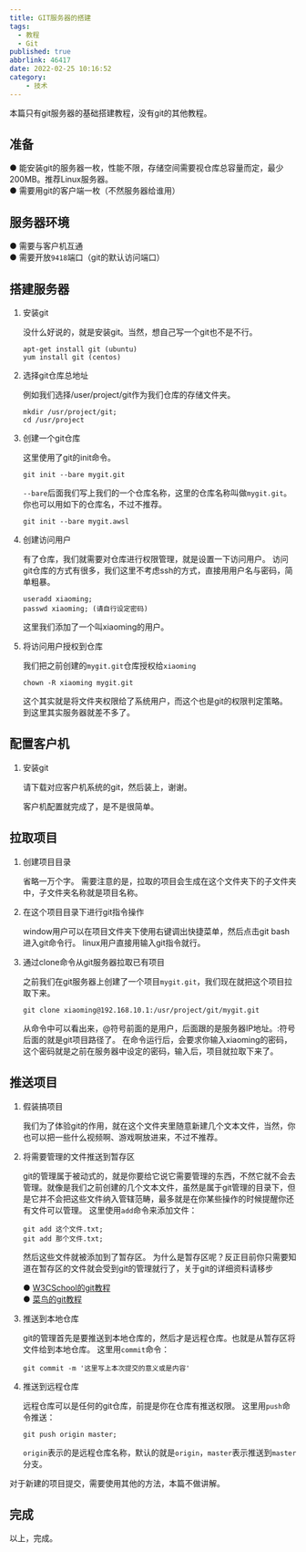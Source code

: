 ```yaml
---
title: GIT服务器的搭建
tags:
  - 教程
  - Git
published: true
abbrlink: 46417
date: 2022-02-25 10:16:52
category:
	- 技术
---
```

本篇只有git服务器的基础搭建教程，没有git的其他教程。

## 准备

● 能安装git的服务器一枚，性能不限，存储空间需要视仓库总容量而定，最少200MB。推荐Linux服务器。  
● 需要用git的客户端一枚（不然服务器给谁用）

## 服务器环境

● 需要与客户机互通  
● 需要开放`9418`端口（git的默认访问端口）

## 搭建服务器

1. 安装git

    没什么好说的，就是安装git。当然，想自己写一个git也不是不行。

    ```shell
    apt-get install git (ubuntu)
    yum install git (centos)
    ```

2. 选择git仓库总地址

    例如我们选择/user/project/git作为我们仓库的存储文件夹。

    ```shell
    mkdir /usr/project/git;
    cd /usr/project
    ```

3. 创建一个git仓库

    这里使用了git的init命令。

    ```shell
    git init --bare mygit.git
    ```

    `--bare`后面我们写上我们的一个仓库名称，这里的仓库名称叫做`mygit.git`。你也可以用如下的仓库名，不过不推荐。

    ```shell
    git init --bare mygit.awsl
    ```

4. 创建访问用户

    有了仓库，我们就需要对仓库进行权限管理，就是设置一下访问用户。
    访问git仓库的方式有很多，我们这里不考虑ssh的方式，直接用用户名与密码，简单粗暴。

    ```shell
    useradd xiaoming;
    passwd xiaoming; (请自行设定密码)
    ```

    这里我们添加了一个叫xiaoming的用户。

5. 将访问用户授权到仓库

    我们把之前创建的`mygit.git`仓库授权给`xiaoming`

    ```shell
    chown -R xiaoming mygit.git
    ```

    这个其实就是将文件夹权限给了系统用户，而这个也是git的权限判定策略。
    到这里其实服务器就差不多了。

## 配置客户机

1. 安装git

    请下载对应客户机系统的git，然后装上，谢谢。

    客户机配置就完成了，是不是很简单。

## 拉取项目

1. 创建项目目录

    省略一万个字。
    需要注意的是，拉取的项目会生成在这个文件夹下的子文件夹中，子文件夹名称就是项目名称。

2. 在这个项目目录下进行git指令操作

    window用户可以在项目文件夹下使用右键调出快捷菜单，然后点击git bash进入git命令行。
    linux用户直接用输入git指令就行。

3. 通过clone命令从git服务器拉取已有项目

    之前我们在git服务器上创建了一个项目`mygit.git`，我们现在就把这个项目拉取下来。

    ```shell
    git clone xiaoming@192.168.10.1:/usr/project/git/mygit.git
    ```

    从命令中可以看出来，@符号前面的是用户，后面跟的是服务器IP地址。:符号后面的就是git项目路径了。
    在命令运行后，会要求你输入xiaoming的密码，这个密码就是之前在服务器中设定的密码，输入后，项目就拉取下来了。

## 推送项目

1. 假装搞项目

    我们为了体验git的作用，就在这个文件夹里随意新建几个文本文件，当然，你也可以把一些什么视频啊、游戏啊放进来，不过不推荐。

2. 将需要管理的文件推送到暂存区

    git的管理属于被动式的，就是你要给它说它需要管理的东西，不然它就不会去管理。就像是我们之前创建的几个文本文件，虽然是属于git管理的目录下，但是它并不会把这些文件纳入管辖范畴，最多就是在你某些操作的时候提醒你还有文件可以管理。
    这里使用`add`命令来添加文件：

    ```shell
    git add 这个文件.txt;
    git add 那个文件.txt;
    ```

    然后这些文件就被添加到了暂存区。
    为什么是暂存区呢？反正目前你只需要知道在暂存区的文件就会受到git的管理就行了，关于git的详细资料请移步

    ● [W3CSchool的git教程](https://www.w3cschool.cn/git/)  
    ● [菜鸟的git教程](https://www.runoob.com/git/git-tutorial.html)

3. 推送到本地仓库

    git的管理首先是要推送到本地仓库的，然后才是远程仓库。也就是从暂存区将文件给到本地仓库。
    这里用`commit`命令：

    ```shell
    git commit -m '这里写上本次提交的意义或是内容'
    ```

4. 推送到远程仓库

    远程仓库可以是任何的git仓库，前提是你在仓库有推送权限。
    这里用`push`命令推送：

    ```shell
    git push origin master;
    ```

   `origin`表示的是远程仓库名称，默认的就是`origin`，`master`表示推送到`master`分支。

对于新建的项目提交，需要使用其他的方法，本篇不做讲解。

## 完成

以上，完成。
